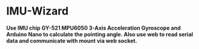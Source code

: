 # IMU-Wizard


**Use IMU chip GY-521 MPU6050 3-Axis Acceleration Gyroscope and Arduino Nano to calculate the pointing angle. Also use web to read serial data and communicate with mount via web socket.**
